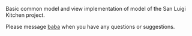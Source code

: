Basic common model and view implementation of model of the San Luigi Kitchen project.

Please message [baba](mailto:bramba2000@gmail.com) when you have any questions or suggestions.